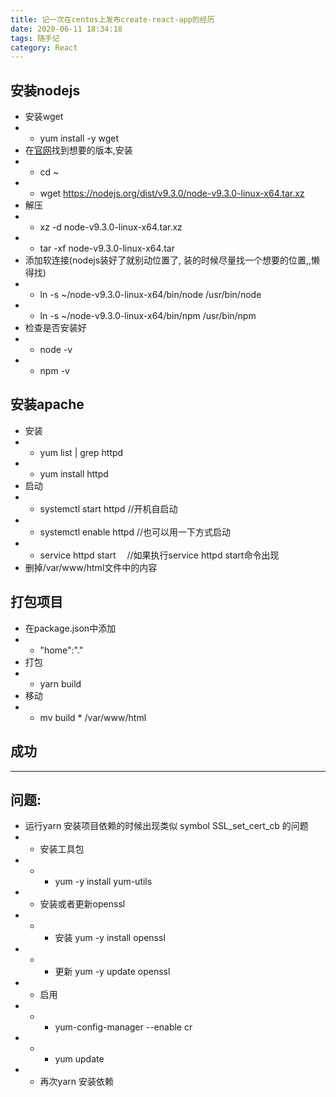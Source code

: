 ```yaml
---
title: 记一次在centos上发布create-react-app的经历
date: 2020-06-11 18:34:18
tags: 随手记
category: React
---
```

## 安装nodejs
- 安装wget
- - yum install -y wget
- 在[官网](https://nodejs.org/en/download/)找到想要的版本,安装
- - cd ~
- - wget https://nodejs.org/dist/v9.3.0/node-v9.3.0-linux-x64.tar.xz
- 解压
- - xz -d node-v9.3.0-linux-x64.tar.xz
- - tar -xf node-v9.3.0-linux-x64.tar
- 添加软连接(nodejs装好了就别动位置了, 装的时候尽量找一个想要的位置,,懒得找)
- - ln -s ~/node-v9.3.0-linux-x64/bin/node /usr/bin/node
- - ln -s ~/node-v9.3.0-linux-x64/bin/npm /usr/bin/npm
- 检查是否安装好
- - node -v
- - npm -v
## 安装apache
- 安装
- - yum list | grep httpd
- - yum install httpd 
- 启动
- - systemctl start httpd       //开机自启动
- - systemctl enable httpd        //也可以用一下方式启动
- - service httpd start      　//如果执行service httpd start命令出现
- 删掉/var/www/html文件中的内容
## 打包项目
- 在package.json中添加
- - "home":"."
- 打包
- - yarn build
- 移动
- - mv build * /var/www/html
## 成功
-------------------------------------------------------
## 问题:
- 运行yarn 安装项目依赖的时候出现类似 symbol SSL_set_cert_cb 的问题
- - 安装工具包
- - - yum -y install yum-utils
- - 安装或者更新openssl
- - - 安装 yum -y install openssl
- - - 更新 yum -y update openssl
- - 启用
- - - yum-config-manager --enable cr  
- - - yum update
- - 再次yarn 安装依赖